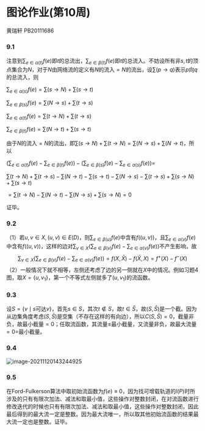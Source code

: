 # 图论作业(第10周)

黄瑞轩 PB20111686

### 9.1

注意到$\sum_{e\in\alpha(t)}f(e)$即$t$的总流出，$\sum_{e\in\beta(t)}f(e)$即$t$的总流入。不妨设所有非$s,t$的顶点集合为$N$，对于$N$由网络流的定义有$N$的流入$=N$的流出，设$\sum(p\rightarrow q)$表示$p$向$q$的总流入，则

$\sum_{e\in\alpha(s)}f(e)=\sum(s\rightarrow N)+\sum(s\rightarrow t)$

$\sum_{e\in\beta(s)}f(e)=\sum(N\rightarrow s)+\sum(t\rightarrow s)$

$\sum_{e\in\alpha(t)}f(e)=\sum(t\rightarrow N)+\sum(t\rightarrow s)$

$\sum_{e\in\beta(t)}f(e)=\sum(N\rightarrow t)+\sum(s\rightarrow t)$

由于$N$的流入$=N$的流出，即$\sum(s\rightarrow N)+\sum(t\rightarrow N)=\sum(N\rightarrow s)+\sum(N\rightarrow t)$，所以

$\left(\sum_{e \in \alpha(t)} f(e)-\sum_{e \in \beta(t)} f(e)\right)-\left(\sum_{e \in \beta(s)} f(e)-\sum_{e \in \alpha(s)} f(e)\right)=$

$\sum(t\rightarrow N)+\sum(t\rightarrow s)-\sum(N\rightarrow t)-\sum(s\rightarrow t)-\sum(N\rightarrow s)-\sum(t\rightarrow s)+\sum(s\rightarrow N)+\sum(s\rightarrow t)$

$=\sum(t\rightarrow N)-\sum(N\rightarrow t)-\sum(N\rightarrow s)+\sum(s\rightarrow N)=0$

证毕。

### 9.2

（1）若$u,v\in X,(u,v)\in E(D)$，则$\sum_{e\in\beta(u)}f(e)$中含有$f((u,v))$，且$\sum_{e\in\alpha(v)}f(e)$中含有$f((u,v))$，这样的边对$\sum_{v\in X}(\sum_{e\in\beta(v)}f(e)-\sum_{e\in\alpha(v)}f(e))$不产生影响，故
$$
\sum_{v\in X}(\sum_{e\in\beta(v)}f(e)-\sum_{e\in\alpha(v)}f(e))=f(X,\bar X)-f(\bar X,X)=f^+(X)-f^-(X)
$$
（2）一般情况下就不相等，左侧还考虑了边的另一侧就在$X$中的情况。例如习题4图，取$X=\{u,v_1\}$，第一个不等式左侧就多了$(u,v_1)$的流函数。

### 9.3

设$S=\{v\mid s$可达$v$$\}$，首先$s\in S$，其次$t\not\in S$，故$t\in \bar S$，故$(S,\bar S)$是一个截。因为从边集角度考虑$(S,\bar S)$是空集（不存在这样的有向边），所以$C(S,\bar S)=0$，截量非负，故最小截量$=0$；任取流函数，其流量$\le$最小截量，又流量非负，故最大流量$=0=$最小截量。

### 9.4

![image-20211120143244925](C:\Users\Sprout\AppData\Roaming\Typora\typora-user-images\image-20211120143244925.png)

### 9.5

在Ford-Fulkerson算法中取初始流函数为$f(e)\equiv 0$，因为找可增载轨道的$l(P)$时所涉及的只有有限次加法、减法和取最小值，这些操作对整数封闭，在对流函数进行修改迭代的时候也只有有限次加法、减法和取最小值，这些操作对整数封闭，因此最后得到的最大流一定是整数。因为最大流唯一，所以取其他初始流函数的结果最大流一定也是整数。证毕。
